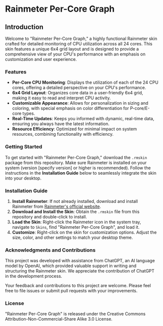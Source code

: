 # Rainmeter Per-Core Graph

## Introduction

Welcome to "Rainmeter Per-Core Graph," a highly functional Rainmeter skin crafted for detailed monitoring of CPU utilization across all 24 cores. This skin features a unique 6x4 grid layout and is designed to provide a comprehensive view of your CPU's performance with an emphasis on customization and user experience.

### Features

- **Per-Core CPU Monitoring**: Displays the utilization of each of the 24 CPU cores, offering a detailed perspective on your CPU's performance.
- **6x4 Grid Layout**: Organizes core data in a user-friendly 6x4 grid, making it easy to read and interpret CPU activity.
- **Customizable Appearance**: Allows for personalization in sizing and coloring, with special emphasis on color differentiation for P-core/E-core types.
- **Real-Time Updates**: Keeps you informed with dynamic, real-time data, ensuring you always have the latest information.
- **Resource Efficiency**: Optimized for minimal impact on system resources, combining functionality with efficiency.

### Getting Started

To get started with "Rainmeter Per-Core Graph," download the `.rmskin` package from this repository. Make sure Rainmeter is installed on your system (version [specify version] or higher is recommended). Follow the instructions in the **Installation Guide** below to seamlessly integrate the skin into your desktop.

### Installation Guide

1. **Install Rainmeter**: If not already installed, download and install Rainmeter from [Rainmeter's official website](https://www.rainmeter.net/).
2. **Download and Install the Skin**: Obtain the `.rmskin` file from this repository and double-click to install.
3. **Load the Skin**: Right-click the Rainmeter icon in the system tray, navigate to `Skins`, find "Rainmeter Per-Core Graph", and load it.
4. **Customize**: Right-click on the skin for customization options. Adjust the size, color, and other settings to match your desktop theme.

### Acknowledgments and Contributions

This project was developed with assistance from ChatGPT, an AI language model by OpenAI, which provided valuable support in writing and structuring the Rainmeter skin. We appreciate the contribution of ChatGPT in the development process.

Your feedback and contributions to this project are welcome. Please feel free to file issues or submit pull requests with your improvements.

### License

"Rainmeter Per-Core Graph" is released under the Creative Commons Attribution-Non-Commercial-Share Alike 3.0 License.

